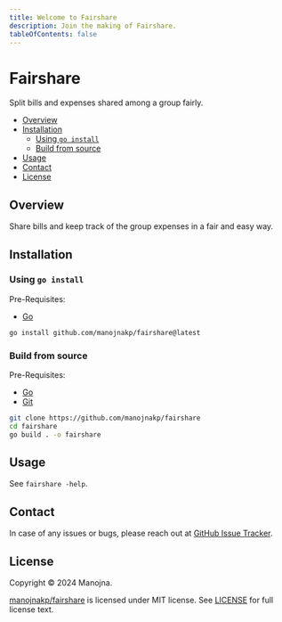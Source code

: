 ```yaml
---
title: Welcome to Fairshare
description: Join the making of Fairshare.
tableOfContents: false
---
```

# Fairshare

Split bills and expenses shared among a group fairly.

- [Overview](#overview)
- [Installation](#installation)
  - [Using `go install`](#using-go-install)
  - [Build from source](#build-from-source)
- [Usage](#usage)
- [Contact](#contact)
- [License](#license)

## Overview

Share bills and keep track of the group expenses in a fair and easy way.

## Installation

### Using `go install`

Pre-Requisites:
- [Go]

```sh
go install github.com/manojnakp/fairshare@latest
```

### Build from source

Pre-Requisites:
- [Go]
- [Git]

```sh
git clone https://github.com/manojnakp/fairshare
cd fairshare
go build . -o fairshare
```

## Usage

See `fairshare -help`.

## Contact

In case of any issues or bugs, please reach out at [GitHub Issue Tracker].

## License

Copyright &copy; 2024 Manojna.

[manojnakp/fairshare] is licensed under MIT license. See [LICENSE] for full
license text.

[Go]: https://go.dev/dl
[Git]: https://git-scm.org/downloads
[GitHub Issue Tracker]: https://github.com/manojnakp/fairshare/issues
[manojnakp/fairshare]: https://github.com/manojnakp/fairshare
[LICENSE]: ./LICENSE
